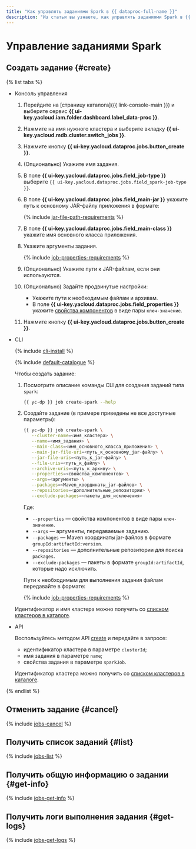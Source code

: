 ```yaml
---
title: "Как управлять заданиями Spark в {{ dataproc-full-name }}"
description: "Из статьи вы узнаете, как управлять заданиями Spark в {{ dataproc-full-name }}."
---
```


# Управление заданиями Spark

## Создать задание {#create}

{% list tabs %}

- Консоль управления

    1. Перейдите на [страницу каталога]({{ link-console-main }}) и выберите сервис **{{ ui-key.yacloud.iam.folder.dashboard.label_data-proc }}**.
    1. Нажмите на имя нужного кластера и выберите вкладку **{{ ui-key.yacloud.mdb.cluster.switch_jobs }}**.
    1. Нажмите кнопку **{{ ui-key.yacloud.dataproc.jobs.button_create }}**.
    1. (Опционально) Укажите имя задания.
    1. В поле **{{ ui-key.yacloud.dataproc.jobs.field_job-type }}** выберите `{{ ui-key.yacloud.dataproc.jobs.field_spark-job-type }}`.
    1. В поле **{{ ui-key.yacloud.dataproc.jobs.field_main-jar }}** укажите путь к основному JAR-файлу приложения в формате:

        {% include [jar-file-path-requirements](../../_includes/data-proc/jar-file-path-requirements.md) %}

    1. В поле **{{ ui-key.yacloud.dataproc.jobs.field_main-class }}** укажите имя основного класса приложения.
    1. Укажите аргументы задания.

        {% include [job-properties-requirements](../../_includes/data-proc/job-properties-requirements.md) %}

    1. (Опционально) Укажите пути к JAR-файлам, если они используются.
    1. (Опционально) Задайте продвинутые настройки:

        * Укажите пути к необходимым файлам и архивам.
        * В поле **{{ ui-key.yacloud.dataproc.jobs.field_properties }}** укажите [свойства компонентов](../concepts/settings-list.md) в виде пары `ключ-значение`.

    1. Нажмите кнопку **{{ ui-key.yacloud.dataproc.jobs.button_create }}**.

- CLI

    {% include [cli-install](../../_includes/cli-install.md) %}

    {% include [default-catalogue](../../_includes/default-catalogue.md) %}

    Чтобы создать задание:

    1. Посмотрите описание команды CLI для создания заданий типа `spark`:

        ```bash
        {{ yc-dp }} job create-spark --help
        ```

    1. Создайте задание (в примере приведены не все доступные параметры):

        ```bash
        {{ yc-dp }} job create-spark \
           --cluster-name=<имя_кластера> \
           --name=<имя_задания> \
           --main-class=<имя_основного_класса_приложения> \
           --main-jar-file-uri=<путь_к_основному_jar-файлу> \
           --jar-file-uris=<путь_к_jar-файлу> \
           --file-uris=<путь_к_файлу> \
           --archive-uris=<путь_к_архиву> \
           --properties=<свойства_компонентов> \
           --args=<аргументы> \
           --packages=<Maven_координаты_jar-файлов> \
           --repositories=<дополнительные_репозитории> \
           --exclude-packages=<пакеты_для_исключения>
        ```

        Где: 
        
        * `--properties` — свойства компонентов в виде пары `ключ-значение`.
        * `--args` — аргументы, передаваемые заданию.
        * `--packages` — Maven координаты jar-файлов в формате `groupId:artifactId:version`.
        * `--repositories` — дополнительные репозитории для поиска `packages`.
        * `--exclude-packages` — пакеты в формате `groupId:artifactId`, которые надо исключить.

        Пути к необходимым для выполнения задания файлам передавайте в формате:

        {% include [job-properties-requirements](../../_includes/data-proc/jar-file-path-requirements.md) %}

    Идентификатор и имя кластера можно получить со [списком кластеров в каталоге](./cluster-list.md#list).

- API

    Воспользуйтесь методом API [create](../api-ref/Job/create) и передайте в запросе:

    * идентификатор кластера в параметре `clusterId`;
    * имя задания в параметре `name`;
    * свойства задания в параметре `sparkJob`.

    Идентификатор кластера можно получить со [списком кластеров в каталоге](./cluster-list.md#list).

{% endlist %}

## Отменить задание {#cancel}

{% include [jobs-cancel](../../_includes/data-proc/jobs-cancel.md) %}

## Получить список заданий {#list}

{% include [jobs-list](../../_includes/data-proc/jobs-list.md) %}

## Получить общую информацию о задании {#get-info}

{% include [jobs-get-info](../../_includes/data-proc/jobs-get-info.md) %}


## Получить логи выполнения задания {#get-logs}

{% include [jobs-get-logs](../../_includes/data-proc/jobs-get-logs.md) %}

